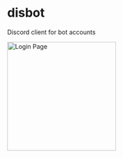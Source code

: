# disbot
Discord client for bot accounts

<img src="https://apple292.tk/assets/disbot/disbotlogin.png" width="250" title="Login Page">

